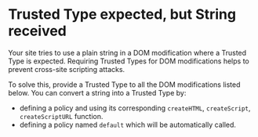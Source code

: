 # Trusted Type expected, but String received

Your site tries to use a plain string in a DOM modification where a Trusted Type is expected. Requiring Trusted Types for DOM modifications helps to prevent cross-site scripting attacks.

To solve this, provide a Trusted Type to all the DOM modifications listed below. You can convert a string into a Trusted Type by:

* defining a policy and using its corresponding `createHTML`, `createScript`, `createScriptURL` function.
* defining a policy named `default` which will be automatically called.